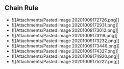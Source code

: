 ## Chain Rule
- ![[Attachments/Pasted image 20201009172726.png]]
- ![[Attachments/Pasted image 20201009172931.png]]
- ![[Attachments/Pasted image 20201009173012.png]]
- ![[Attachments/Pasted image 20201009173118.png]]
- ![[Attachments/Pasted image 20201009173232.png]]
- ![[Attachments/Pasted image 20201009173446.png]]
- ![[Attachments/Pasted image 20201009174327.png]]
- ![[Attachments/Pasted image 20201009174920.png]]
- ![[Attachments/Pasted image 20201009175222.png]]